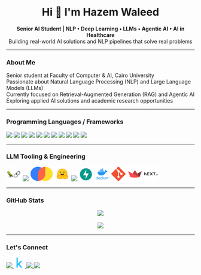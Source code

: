 <h1 align="center">Hi 👋 I'm Hazem Waleed</h1>

<p align="center">
  <strong>Senior AI Student | NLP • Deep Learning • LLMs • Agentic AI • AI in Healthcare</strong><br>
  Building real-world AI solutions and NLP pipelines that solve real problems
</p>

---

### About Me
 
  Senior student at Faculty of Computer & AI, Cairo University  
  Passionate about Natural Language Processing (NLP) and Large Language Models (LLMs)  
  Currently focused on Retrieval-Augmented Generation (RAG) and Agentic AI  
  Exploring applied AI solutions and academic research opportunities  

---


### Programming Languages / Frameworks

<div align="left">
  <a href="https://www.python.org/" target="_blank"><img src="https://cdn.jsdelivr.net/gh/devicons/devicon/icons/python/python-original.svg" height="40" /></a>
  <a href="https://isocpp.org/" target="_blank"><img src="https://cdn.jsdelivr.net/gh/devicons/devicon/icons/cplusplus/cplusplus-original.svg" height="40" /></a>
  <a href="https://www.java.com/" target="_blank"><img src="https://cdn.jsdelivr.net/gh/devicons/devicon/icons/java/java-original.svg" height="40" /></a>
  <a href="https://developer.mozilla.org/en-US/docs/Web/JavaScript" target="_blank"><img src="https://cdn.jsdelivr.net/gh/devicons/devicon/icons/javascript/javascript-original.svg" height="40" /></a>
  <a href="https://www.typescriptlang.org/" target="_blank"><img src="https://cdn.jsdelivr.net/gh/devicons/devicon/icons/typescript/typescript-original.svg" height="40" /></a>
  <a href="https://developer.mozilla.org/en-US/docs/Web/HTML" target="_blank"><img src="https://cdn.jsdelivr.net/gh/devicons/devicon/icons/html5/html5-original.svg" height="40" /></a>
  <a href="https://developer.mozilla.org/en-US/docs/Web/CSS" target="_blank"><img src="https://cdn.jsdelivr.net/gh/devicons/devicon/icons/css3/css3-original.svg" height="40" /></a>
  <a href="https://numpy.org/doc/" target="_blank"><img src="https://cdn.jsdelivr.net/gh/devicons/devicon/icons/numpy/numpy-original.svg" height="40" /></a>
  <a href="https://pandas.pydata.org/docs/" target="_blank"><img src="https://cdn.jsdelivr.net/gh/devicons/devicon/icons/pandas/pandas-original.svg" height="40" /></a>
  <a href="https://pytorch.org/docs/" target="_blank"><img src="https://cdn.jsdelivr.net/gh/devicons/devicon/icons/pytorch/pytorch-original.svg" height="40" /></a>
  <a href="https://www.tensorflow.org/learn" target="_blank"><img src="https://cdn.jsdelivr.net/gh/devicons/devicon/icons/tensorflow/tensorflow-original.svg" height="40" /></a>
</div>

---

### LLM Tooling & Engineering

<div align="left">
  <a href="https://docs.langchain.com/" target="_blank"><img src="./assets/langchain.png" height="40" alt="LangChain"/></a>
  <a href="https://github.com/facebookresearch/faiss" target="_blank"><img src="https://img.shields.io/badge/FAISS-007ACC?style=for-the-badge&logo=faiss&logoColor=white" /></a>
  <a href="https://docs.trychroma.com/" target="_blank"><img src="./assets/chromadb2.png" height="40" alt="ChromaDB"/></a>
  <a href="https://huggingface.co/docs" target="_blank"><img src="./assets/hf.png" height="40" alt="Hugging Face"/></a>
  <a href="https://github.com/joaomdmoura/crewai" target="_blank"><img src="https://img.shields.io/badge/CrewAI-00BFFF?style=for-the-badge" /></a>
  <a href="https://fastapi.tiangolo.com/" target="_blank"><img src="./assets/fastapi3.png" height="40" alt="FastAPI"/></a>
  <a href="https://docs.docker.com/" target="_blank"><img src="./assets/docker.png" height="40" alt="Docker"/></a>
  <a href="https://git-scm.com/doc" target="_blank"><img src="./assets/git.png" height="40" alt="Git"/></a>
  <a href="https://docs.streamlit.io/" target="_blank"><img src="./assets/streamlit.png" height="40" alt="Streamlit"/></a>
  <a href="https://nextjs.org/docs" target="_blank"><img src="./assets/next-js.png" height="40" alt="Next.js"/></a>
</div>


---

### GitHub Stats

<p align="center">
  <a href="https://github.com/hazem-walied">
    <img src="https://github-readme-stats.vercel.app/api?username=hazem-walied&hide=prs,contribs&show=reviews&show_icons=true&theme=radical&hide_rank=true&count_private=true&title_color=3382ed&text_color=ffffff&icon_color=ec4899&bg_color=000000&hide_border=true" />
  </a>
</p>

<!--
<p align="center">
  <a href="https://github.com/hazem-walied">
    <img src="https://github-readme-streak-stats.vercel.app/?user=hazem-walied&stroke=ffffff&background=000000&ring=3382ed&fire=3382ed&currStreakNum=ffffff&currStreakLabel=3382ed&sideNums=ffffff&sideLabels=ffffff&dates=ffffff&hide_border=true" />
  </a>
</p>

![GitHub Streak](https://streak-stats.demolab.com?user=hazem-walied&theme=dark)
-->

<p align="center">
  <a href="https://github.com/hazem-walied">
    <img src="https://github-readme-stats.vercel.app/api/top-langs/?username=hazem-walied&size_weight=0.5&count_weight=0.5&theme=radical&layout=compact&title_color=3382ed&text_color=ffffff&icon_color=ec4899&bg_color=000000&hide_border=true" />
  </a>
</p>

---

### Let's Connect

<div align="left">
  <a href="mailto:hazemwalied2003@gmail.com" target="_blank">
    <img src="https://raw.githubusercontent.com/maurodesouza/profile-readme-generator/master/src/assets/icons/social/gmail/default.svg" width="40"/>
  </a>
  <a href="https://www.kaggle.com/hazemwaleed" target="_blank">
    <img src="./assets/kaggle.png" height="30"/>
  </a>
  <a href="https://www.linkedin.com/in/hazem-waleed-758a06246/" target="_blank">
    <img src="https://raw.githubusercontent.com/maurodesouza/profile-readme-generator/master/src/assets/icons/social/linkedin/default.svg" width="40"/>
  </a>
  <a href="https://hazem-waleed.vercel.app/" target="_blank">
    <img src="https://img.shields.io/badge/Website-4285F4?style=for-the-badge&logo=googlechrome&logoColor=white" height="30"/>
  </a>
</div>
